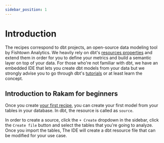 ```yaml
---
sidebar_position: 1
---
```


# Introduction

The recipes correspond to dbt projects, an open-source data modeling tool by Fishtown Analytics. We heavily rely on dbt's [resources properties](https://docs.getdbt.com/reference/declaring-properties) and extend them in order for you to define your metrics and build a semantic layer on top of your data. For those who're not familiar with dbt, we have an embedded IDE that lets you create dbt models from your data but we strongly advise you to go through dbt's [tutorials](https://docs.getdbt.com/docs/introduction) or at least learn the concept.

## Introduction to Rakam for beginners

Once you create [your first recipe](https://docs.rakam.io/docs/introduction#creating-your-own-recipe), you can create your first model from your tables in your database. In dbt, the resource is called as `source`. 
 
In order to create a source, click the `+ Create` dropdown in the sidebar, click the `Create file` button and select the tables that you're going to analyze. Once you import the tables, The IDE will create a dbt resource file that can be modified for your use case. 
